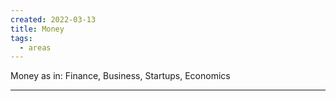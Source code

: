 ```yaml
---
created: 2022-03-13
title: Money
tags:
  - areas
---
```


Money as in: Finance, Business, Startups, Economics

***